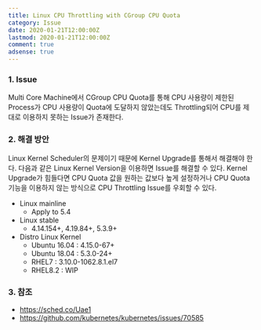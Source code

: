 ```yaml
---
title: Linux CPU Throttling with CGroup CPU Quota
category: Issue
date: 2020-01-21T12:00:00Z
lastmod: 2020-01-21T12:00:00Z
comment: true
adsense: true
---
```


### 1. Issue

Multi Core Machine에서 CGroup CPU Quota를 통해 CPU 사용량이 제한된 Process가 CPU 사용량이 Quota에 도달하지 않았는데도 Throttling되어 CPU를 제대로 이용하지 못하는 Issue가 존재한다.

### 2. 해결 방안

Linux Kernel Scheduler의 문제이기 때문에 Kernel Upgrade를 통해서 해결해야 한다. 다음과 같은 Linux Kernel Version을 이용하면 Issue를 해결할 수 있다. Kernel Upgrade가 힘들다면 CPU Quota 값을 원하는 값보다 높게 설정하거나 CPU Quota 기능을 이용하지 않는 방식으로 CPU Throttling Issue를 우회할 수 있다.

* Linux mainline
  * Apply to 5.4
* Linux stable
  * 4.14.154+, 4.19.84+, 5.3.9+
* Distro Linux Kernel
  * Ubuntu 16.04 : 4.15.0-67+
  * Ubuntu 18.04 : 5.3.0-24+
  * RHEL7 : 3.10.0-1062.8.1.el7
  * RHEL8.2 : WIP

### 3. 참조

* https://sched.co/Uae1
* https://github.com/kubernetes/kubernetes/issues/70585
